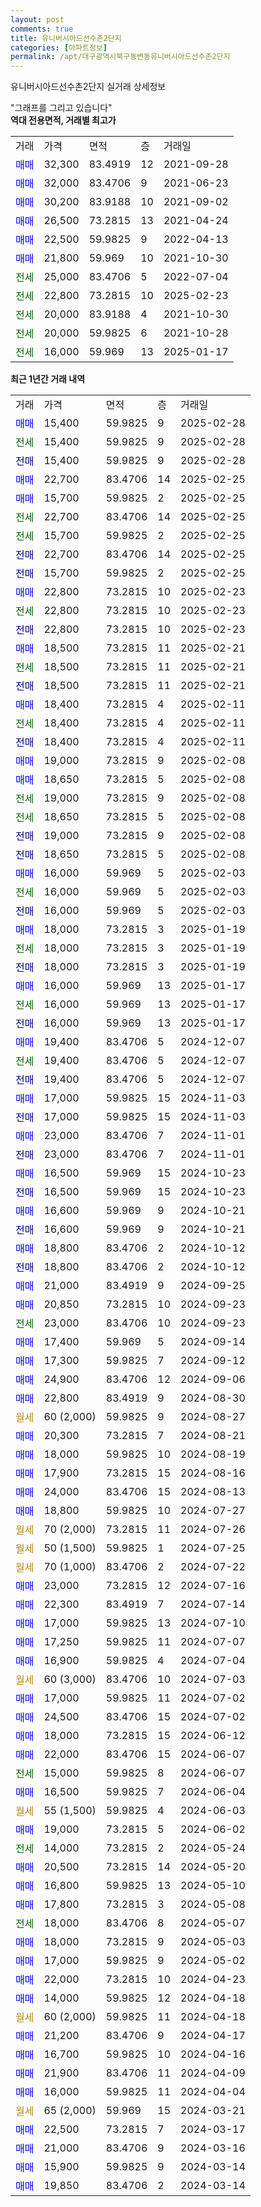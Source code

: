 ```yaml
---
layout: post
comments: true
title: 유니버시아드선수촌2단지
categories: [아파트정보]
permalink: /apt/대구광역시북구동변동유니버시아드선수촌2단지
---
```


유니버시아드선수촌2단지 실거래 상세정보

<script type="text/javascript">
  google.charts.load('current', {'packages':['line', 'corechart']});
  google.charts.setOnLoadCallback(drawChart);

  function drawChart() {
    var data = new google.visualization.DataTable();
    data.addColumn('date', '거래일');
    data.addColumn('number', "매매");
    data.addColumn('number', "전세");
    data.addColumn('number', "전매");

    data.addRows([[new Date(Date.parse("2025-02-28")), 15400, null, null], [new Date(Date.parse("2025-02-28")), null, 15400, null], [new Date(Date.parse("2025-02-28")), null, null, 15400], [new Date(Date.parse("2025-02-25")), 22700, null, null], [new Date(Date.parse("2025-02-25")), 15700, null, null], [new Date(Date.parse("2025-02-25")), null, 22700, null], [new Date(Date.parse("2025-02-25")), null, 15700, null], [new Date(Date.parse("2025-02-25")), null, null, 22700], [new Date(Date.parse("2025-02-25")), null, null, 15700], [new Date(Date.parse("2025-02-23")), 22800, null, null], [new Date(Date.parse("2025-02-23")), null, 22800, null], [new Date(Date.parse("2025-02-23")), null, null, 22800], [new Date(Date.parse("2025-02-21")), 18500, null, null], [new Date(Date.parse("2025-02-21")), null, 18500, null], [new Date(Date.parse("2025-02-21")), null, null, 18500], [new Date(Date.parse("2025-02-11")), 18400, null, null], [new Date(Date.parse("2025-02-11")), null, 18400, null], [new Date(Date.parse("2025-02-11")), null, null, 18400], [new Date(Date.parse("2025-02-08")), 19000, null, null], [new Date(Date.parse("2025-02-08")), 18650, null, null], [new Date(Date.parse("2025-02-08")), null, 19000, null], [new Date(Date.parse("2025-02-08")), null, 18650, null], [new Date(Date.parse("2025-02-08")), null, null, 19000], [new Date(Date.parse("2025-02-08")), null, null, 18650], [new Date(Date.parse("2025-02-03")), 16000, null, null], [new Date(Date.parse("2025-02-03")), null, 16000, null], [new Date(Date.parse("2025-02-03")), null, null, 16000], [new Date(Date.parse("2025-01-19")), 18000, null, null], [new Date(Date.parse("2025-01-19")), null, 18000, null], [new Date(Date.parse("2025-01-19")), null, null, 18000], [new Date(Date.parse("2025-01-17")), 16000, null, null], [new Date(Date.parse("2025-01-17")), null, 16000, null], [new Date(Date.parse("2025-01-17")), null, null, 16000], [new Date(Date.parse("2024-12-07")), 19400, null, null], [new Date(Date.parse("2024-12-07")), null, 19400, null], [new Date(Date.parse("2024-12-07")), null, null, 19400], [new Date(Date.parse("2024-11-03")), 17000, null, null], [new Date(Date.parse("2024-11-03")), null, null, 17000], [new Date(Date.parse("2024-11-01")), 23000, null, null], [new Date(Date.parse("2024-11-01")), null, null, 23000], [new Date(Date.parse("2024-10-23")), 16500, null, null], [new Date(Date.parse("2024-10-23")), null, null, 16500], [new Date(Date.parse("2024-10-21")), 16600, null, null], [new Date(Date.parse("2024-10-21")), null, null, 16600], [new Date(Date.parse("2024-10-12")), 18800, null, null], [new Date(Date.parse("2024-10-12")), null, null, 18800], [new Date(Date.parse("2024-09-25")), 21000, null, null], [new Date(Date.parse("2024-09-23")), 20850, null, null], [new Date(Date.parse("2024-09-23")), null, 23000, null], [new Date(Date.parse("2024-09-14")), 17400, null, null], [new Date(Date.parse("2024-09-12")), 17300, null, null], [new Date(Date.parse("2024-09-06")), 24900, null, null], [new Date(Date.parse("2024-08-30")), 22800, null, null], [new Date(Date.parse("2024-08-27")), null, null, null], [new Date(Date.parse("2024-08-21")), 20300, null, null], [new Date(Date.parse("2024-08-19")), 18000, null, null], [new Date(Date.parse("2024-08-16")), 17900, null, null], [new Date(Date.parse("2024-08-13")), 24000, null, null], [new Date(Date.parse("2024-07-27")), 18800, null, null], [new Date(Date.parse("2024-07-26")), null, null, null], [new Date(Date.parse("2024-07-25")), null, null, null], [new Date(Date.parse("2024-07-22")), null, null, null], [new Date(Date.parse("2024-07-16")), 23000, null, null], [new Date(Date.parse("2024-07-14")), 22300, null, null], [new Date(Date.parse("2024-07-10")), 17000, null, null], [new Date(Date.parse("2024-07-07")), 17250, null, null], [new Date(Date.parse("2024-07-04")), 16900, null, null], [new Date(Date.parse("2024-07-03")), null, null, null], [new Date(Date.parse("2024-07-02")), 17000, null, null], [new Date(Date.parse("2024-07-02")), 24500, null, null], [new Date(Date.parse("2024-06-12")), 18000, null, null], [new Date(Date.parse("2024-06-07")), 22000, null, null], [new Date(Date.parse("2024-06-07")), null, 15000, null], [new Date(Date.parse("2024-06-04")), 16500, null, null], [new Date(Date.parse("2024-06-03")), null, null, null], [new Date(Date.parse("2024-06-02")), 19000, null, null], [new Date(Date.parse("2024-05-24")), null, 14000, null], [new Date(Date.parse("2024-05-20")), 20500, null, null], [new Date(Date.parse("2024-05-10")), 16800, null, null], [new Date(Date.parse("2024-05-08")), 17800, null, null], [new Date(Date.parse("2024-05-07")), null, 18000, null], [new Date(Date.parse("2024-05-03")), 18000, null, null], [new Date(Date.parse("2024-05-02")), 17000, null, null], [new Date(Date.parse("2024-04-23")), 22000, null, null], [new Date(Date.parse("2024-04-18")), 14000, null, null], [new Date(Date.parse("2024-04-18")), null, null, null], [new Date(Date.parse("2024-04-17")), 21200, null, null], [new Date(Date.parse("2024-04-16")), 16700, null, null], [new Date(Date.parse("2024-04-09")), 21900, null, null], [new Date(Date.parse("2024-04-04")), 16000, null, null], [new Date(Date.parse("2024-03-21")), null, null, null], [new Date(Date.parse("2024-03-17")), 22500, null, null], [new Date(Date.parse("2024-03-16")), 21000, null, null], [new Date(Date.parse("2024-03-14")), 15900, null, null], [new Date(Date.parse("2024-03-14")), 19850, null, null]]);

    var options = {
      hAxis: {
        format: 'yyyy/MM/dd'
      },    
      lineWidth: 0,
      pointsVisible: true,    
      title: '최근 1년간 유형별 실거래가 분포',
      legend: { position: 'bottom' }
    };

    var formatter = new google.visualization.NumberFormat({pattern:'###,###'} );
    formatter.format(data, 1);
    formatter.format(data, 2);
    
    setTimeout(function() {
        var chart = new google.visualization.LineChart(document.getElementById('columnchart_material'));
        chart.draw(data, (options));
        document.getElementById('loading').style.display = 'none';
    }, 200);
  }
</script>


<div id="loading" style="z-index:20; display: block; margin-left: 0px">"그래프를 그리고 있습니다"</div>
<div id="columnchart_material" style="width: 95%; margin-left: 0px; display: block"></div>
<!-- contents start -->
<b>역대 전용면적, 거래별 최고가</b>
<table class="sortable">
    <tr>
      <td>거래</td>
      <td>가격</td>
      <td>면적</td>
      <td>층</td>
      <td>거래일</td>
    </tr>
        <tr>
          <td><a style="color: blue">매매</a></td>
          <td>32,300</td>
          <td>83.4919</td>
          <td>12</td>
          <td>2021-09-28</td>
        </tr>            <tr>
          <td><a style="color: blue">매매</a></td>
          <td>32,000</td>
          <td>83.4706</td>
          <td>9</td>
          <td>2021-06-23</td>
        </tr>            <tr>
          <td><a style="color: blue">매매</a></td>
          <td>30,200</td>
          <td>83.9188</td>
          <td>10</td>
          <td>2021-09-02</td>
        </tr>            <tr>
          <td><a style="color: blue">매매</a></td>
          <td>26,500</td>
          <td>73.2815</td>
          <td>13</td>
          <td>2021-04-24</td>
        </tr>            <tr>
          <td><a style="color: blue">매매</a></td>
          <td>22,500</td>
          <td>59.9825</td>
          <td>9</td>
          <td>2022-04-13</td>
        </tr>            <tr>
          <td><a style="color: blue">매매</a></td>
          <td>21,800</td>
          <td>59.969</td>
          <td>10</td>
          <td>2021-10-30</td>
        </tr>        
        <tr>
              <td><a style="color: darkgreen">전세</a></td>
              <td>25,000</td>
              <td>83.4706</td>
              <td>5</td>
              <td>2022-07-04</td>
            </tr>            <tr>
              <td><a style="color: darkgreen">전세</a></td>
              <td>22,800</td>
              <td>73.2815</td>
              <td>10</td>
              <td>2025-02-23</td>
            </tr>            <tr>
              <td><a style="color: darkgreen">전세</a></td>
              <td>20,000</td>
              <td>83.9188</td>
              <td>4</td>
              <td>2021-10-30</td>
            </tr>            <tr>
              <td><a style="color: darkgreen">전세</a></td>
              <td>20,000</td>
              <td>59.9825</td>
              <td>6</td>
              <td>2021-10-28</td>
            </tr>            <tr>
              <td><a style="color: darkgreen">전세</a></td>
              <td>16,000</td>
              <td>59.969</td>
              <td>13</td>
              <td>2025-01-17</td>
            </tr>        
    
</table>

<b>최근 1년간 거래 내역</b>

<table class="sortable">
    <tr>
      <td>거래</td>
      <td>가격</td>
      <td>면적</td>
      <td>층</td>
      <td>거래일</td>
    </tr>
    <tr>
      <td><a style="color: blue">매매</a></td>
      <td>15,400</td>
      <td>59.9825</td>
      <td>9</td>
      <td>2025-02-28</td>
    </tr>          <tr>
      <td><a style="color: darkgreen">전세</a></td>
      <td>15,400</td>
      <td>59.9825</td>
      <td>9</td>
      <td>2025-02-28</td>
    </tr>          <tr>
      <td><a style="color: darkblue">전매</a></td>
      <td>15,400</td>
      <td>59.9825</td>
      <td>9</td>
      <td>2025-02-28</td>
    </tr>          <tr>
      <td><a style="color: blue">매매</a></td>
      <td>22,700</td>
      <td>83.4706</td>
      <td>14</td>
      <td>2025-02-25</td>
    </tr>          <tr>
      <td><a style="color: blue">매매</a></td>
      <td>15,700</td>
      <td>59.9825</td>
      <td>2</td>
      <td>2025-02-25</td>
    </tr>          <tr>
      <td><a style="color: darkgreen">전세</a></td>
      <td>22,700</td>
      <td>83.4706</td>
      <td>14</td>
      <td>2025-02-25</td>
    </tr>          <tr>
      <td><a style="color: darkgreen">전세</a></td>
      <td>15,700</td>
      <td>59.9825</td>
      <td>2</td>
      <td>2025-02-25</td>
    </tr>          <tr>
      <td><a style="color: darkblue">전매</a></td>
      <td>22,700</td>
      <td>83.4706</td>
      <td>14</td>
      <td>2025-02-25</td>
    </tr>          <tr>
      <td><a style="color: darkblue">전매</a></td>
      <td>15,700</td>
      <td>59.9825</td>
      <td>2</td>
      <td>2025-02-25</td>
    </tr>          <tr>
      <td><a style="color: blue">매매</a></td>
      <td>22,800</td>
      <td>73.2815</td>
      <td>10</td>
      <td>2025-02-23</td>
    </tr>          <tr>
      <td><a style="color: darkgreen">전세</a></td>
      <td>22,800</td>
      <td>73.2815</td>
      <td>10</td>
      <td>2025-02-23</td>
    </tr>          <tr>
      <td><a style="color: darkblue">전매</a></td>
      <td>22,800</td>
      <td>73.2815</td>
      <td>10</td>
      <td>2025-02-23</td>
    </tr>          <tr>
      <td><a style="color: blue">매매</a></td>
      <td>18,500</td>
      <td>73.2815</td>
      <td>11</td>
      <td>2025-02-21</td>
    </tr>          <tr>
      <td><a style="color: darkgreen">전세</a></td>
      <td>18,500</td>
      <td>73.2815</td>
      <td>11</td>
      <td>2025-02-21</td>
    </tr>          <tr>
      <td><a style="color: darkblue">전매</a></td>
      <td>18,500</td>
      <td>73.2815</td>
      <td>11</td>
      <td>2025-02-21</td>
    </tr>          <tr>
      <td><a style="color: blue">매매</a></td>
      <td>18,400</td>
      <td>73.2815</td>
      <td>4</td>
      <td>2025-02-11</td>
    </tr>          <tr>
      <td><a style="color: darkgreen">전세</a></td>
      <td>18,400</td>
      <td>73.2815</td>
      <td>4</td>
      <td>2025-02-11</td>
    </tr>          <tr>
      <td><a style="color: darkblue">전매</a></td>
      <td>18,400</td>
      <td>73.2815</td>
      <td>4</td>
      <td>2025-02-11</td>
    </tr>          <tr>
      <td><a style="color: blue">매매</a></td>
      <td>19,000</td>
      <td>73.2815</td>
      <td>9</td>
      <td>2025-02-08</td>
    </tr>          <tr>
      <td><a style="color: blue">매매</a></td>
      <td>18,650</td>
      <td>73.2815</td>
      <td>5</td>
      <td>2025-02-08</td>
    </tr>          <tr>
      <td><a style="color: darkgreen">전세</a></td>
      <td>19,000</td>
      <td>73.2815</td>
      <td>9</td>
      <td>2025-02-08</td>
    </tr>          <tr>
      <td><a style="color: darkgreen">전세</a></td>
      <td>18,650</td>
      <td>73.2815</td>
      <td>5</td>
      <td>2025-02-08</td>
    </tr>          <tr>
      <td><a style="color: darkblue">전매</a></td>
      <td>19,000</td>
      <td>73.2815</td>
      <td>9</td>
      <td>2025-02-08</td>
    </tr>          <tr>
      <td><a style="color: darkblue">전매</a></td>
      <td>18,650</td>
      <td>73.2815</td>
      <td>5</td>
      <td>2025-02-08</td>
    </tr>          <tr>
      <td><a style="color: blue">매매</a></td>
      <td>16,000</td>
      <td>59.969</td>
      <td>5</td>
      <td>2025-02-03</td>
    </tr>          <tr>
      <td><a style="color: darkgreen">전세</a></td>
      <td>16,000</td>
      <td>59.969</td>
      <td>5</td>
      <td>2025-02-03</td>
    </tr>          <tr>
      <td><a style="color: darkblue">전매</a></td>
      <td>16,000</td>
      <td>59.969</td>
      <td>5</td>
      <td>2025-02-03</td>
    </tr>          <tr>
      <td><a style="color: blue">매매</a></td>
      <td>18,000</td>
      <td>73.2815</td>
      <td>3</td>
      <td>2025-01-19</td>
    </tr>          <tr>
      <td><a style="color: darkgreen">전세</a></td>
      <td>18,000</td>
      <td>73.2815</td>
      <td>3</td>
      <td>2025-01-19</td>
    </tr>          <tr>
      <td><a style="color: darkblue">전매</a></td>
      <td>18,000</td>
      <td>73.2815</td>
      <td>3</td>
      <td>2025-01-19</td>
    </tr>          <tr>
      <td><a style="color: blue">매매</a></td>
      <td>16,000</td>
      <td>59.969</td>
      <td>13</td>
      <td>2025-01-17</td>
    </tr>          <tr>
      <td><a style="color: darkgreen">전세</a></td>
      <td>16,000</td>
      <td>59.969</td>
      <td>13</td>
      <td>2025-01-17</td>
    </tr>          <tr>
      <td><a style="color: darkblue">전매</a></td>
      <td>16,000</td>
      <td>59.969</td>
      <td>13</td>
      <td>2025-01-17</td>
    </tr>          <tr>
      <td><a style="color: blue">매매</a></td>
      <td>19,400</td>
      <td>83.4706</td>
      <td>5</td>
      <td>2024-12-07</td>
    </tr>          <tr>
      <td><a style="color: darkgreen">전세</a></td>
      <td>19,400</td>
      <td>83.4706</td>
      <td>5</td>
      <td>2024-12-07</td>
    </tr>          <tr>
      <td><a style="color: darkblue">전매</a></td>
      <td>19,400</td>
      <td>83.4706</td>
      <td>5</td>
      <td>2024-12-07</td>
    </tr>          <tr>
      <td><a style="color: blue">매매</a></td>
      <td>17,000</td>
      <td>59.9825</td>
      <td>15</td>
      <td>2024-11-03</td>
    </tr>          <tr>
      <td><a style="color: darkblue">전매</a></td>
      <td>17,000</td>
      <td>59.9825</td>
      <td>15</td>
      <td>2024-11-03</td>
    </tr>          <tr>
      <td><a style="color: blue">매매</a></td>
      <td>23,000</td>
      <td>83.4706</td>
      <td>7</td>
      <td>2024-11-01</td>
    </tr>          <tr>
      <td><a style="color: darkblue">전매</a></td>
      <td>23,000</td>
      <td>83.4706</td>
      <td>7</td>
      <td>2024-11-01</td>
    </tr>          <tr>
      <td><a style="color: blue">매매</a></td>
      <td>16,500</td>
      <td>59.969</td>
      <td>15</td>
      <td>2024-10-23</td>
    </tr>          <tr>
      <td><a style="color: darkblue">전매</a></td>
      <td>16,500</td>
      <td>59.969</td>
      <td>15</td>
      <td>2024-10-23</td>
    </tr>          <tr>
      <td><a style="color: blue">매매</a></td>
      <td>16,600</td>
      <td>59.969</td>
      <td>9</td>
      <td>2024-10-21</td>
    </tr>          <tr>
      <td><a style="color: darkblue">전매</a></td>
      <td>16,600</td>
      <td>59.969</td>
      <td>9</td>
      <td>2024-10-21</td>
    </tr>          <tr>
      <td><a style="color: blue">매매</a></td>
      <td>18,800</td>
      <td>83.4706</td>
      <td>2</td>
      <td>2024-10-12</td>
    </tr>          <tr>
      <td><a style="color: darkblue">전매</a></td>
      <td>18,800</td>
      <td>83.4706</td>
      <td>2</td>
      <td>2024-10-12</td>
    </tr>          <tr>
      <td><a style="color: blue">매매</a></td>
      <td>21,000</td>
      <td>83.4919</td>
      <td>9</td>
      <td>2024-09-25</td>
    </tr>          <tr>
      <td><a style="color: blue">매매</a></td>
      <td>20,850</td>
      <td>73.2815</td>
      <td>10</td>
      <td>2024-09-23</td>
    </tr>          <tr>
      <td><a style="color: darkgreen">전세</a></td>
      <td>23,000</td>
      <td>83.4706</td>
      <td>10</td>
      <td>2024-09-23</td>
    </tr>          <tr>
      <td><a style="color: blue">매매</a></td>
      <td>17,400</td>
      <td>59.969</td>
      <td>5</td>
      <td>2024-09-14</td>
    </tr>          <tr>
      <td><a style="color: blue">매매</a></td>
      <td>17,300</td>
      <td>59.9825</td>
      <td>7</td>
      <td>2024-09-12</td>
    </tr>          <tr>
      <td><a style="color: blue">매매</a></td>
      <td>24,900</td>
      <td>83.4706</td>
      <td>12</td>
      <td>2024-09-06</td>
    </tr>          <tr>
      <td><a style="color: blue">매매</a></td>
      <td>22,800</td>
      <td>83.4919</td>
      <td>9</td>
      <td>2024-08-30</td>
    </tr>          <tr>
      <td><a style="color: darkgoldenrod">월세</a></td>
      <td>60 (2,000)</td>
      <td>59.9825</td>
      <td>9</td>
      <td>2024-08-27</td>
    </tr>          <tr>
      <td><a style="color: blue">매매</a></td>
      <td>20,300</td>
      <td>73.2815</td>
      <td>7</td>
      <td>2024-08-21</td>
    </tr>          <tr>
      <td><a style="color: blue">매매</a></td>
      <td>18,000</td>
      <td>59.9825</td>
      <td>10</td>
      <td>2024-08-19</td>
    </tr>          <tr>
      <td><a style="color: blue">매매</a></td>
      <td>17,900</td>
      <td>73.2815</td>
      <td>15</td>
      <td>2024-08-16</td>
    </tr>          <tr>
      <td><a style="color: blue">매매</a></td>
      <td>24,000</td>
      <td>83.4706</td>
      <td>15</td>
      <td>2024-08-13</td>
    </tr>          <tr>
      <td><a style="color: blue">매매</a></td>
      <td>18,800</td>
      <td>59.9825</td>
      <td>10</td>
      <td>2024-07-27</td>
    </tr>          <tr>
      <td><a style="color: darkgoldenrod">월세</a></td>
      <td>70 (2,000)</td>
      <td>73.2815</td>
      <td>11</td>
      <td>2024-07-26</td>
    </tr>          <tr>
      <td><a style="color: darkgoldenrod">월세</a></td>
      <td>50 (1,500)</td>
      <td>59.9825</td>
      <td>1</td>
      <td>2024-07-25</td>
    </tr>          <tr>
      <td><a style="color: darkgoldenrod">월세</a></td>
      <td>70 (1,000)</td>
      <td>83.4706</td>
      <td>2</td>
      <td>2024-07-22</td>
    </tr>          <tr>
      <td><a style="color: blue">매매</a></td>
      <td>23,000</td>
      <td>73.2815</td>
      <td>12</td>
      <td>2024-07-16</td>
    </tr>          <tr>
      <td><a style="color: blue">매매</a></td>
      <td>22,300</td>
      <td>83.4919</td>
      <td>7</td>
      <td>2024-07-14</td>
    </tr>          <tr>
      <td><a style="color: blue">매매</a></td>
      <td>17,000</td>
      <td>59.9825</td>
      <td>13</td>
      <td>2024-07-10</td>
    </tr>          <tr>
      <td><a style="color: blue">매매</a></td>
      <td>17,250</td>
      <td>59.9825</td>
      <td>11</td>
      <td>2024-07-07</td>
    </tr>          <tr>
      <td><a style="color: blue">매매</a></td>
      <td>16,900</td>
      <td>59.9825</td>
      <td>4</td>
      <td>2024-07-04</td>
    </tr>          <tr>
      <td><a style="color: darkgoldenrod">월세</a></td>
      <td>60 (3,000)</td>
      <td>83.4706</td>
      <td>10</td>
      <td>2024-07-03</td>
    </tr>          <tr>
      <td><a style="color: blue">매매</a></td>
      <td>17,000</td>
      <td>59.9825</td>
      <td>11</td>
      <td>2024-07-02</td>
    </tr>          <tr>
      <td><a style="color: blue">매매</a></td>
      <td>24,500</td>
      <td>83.4706</td>
      <td>15</td>
      <td>2024-07-02</td>
    </tr>          <tr>
      <td><a style="color: blue">매매</a></td>
      <td>18,000</td>
      <td>73.2815</td>
      <td>15</td>
      <td>2024-06-12</td>
    </tr>          <tr>
      <td><a style="color: blue">매매</a></td>
      <td>22,000</td>
      <td>83.4706</td>
      <td>15</td>
      <td>2024-06-07</td>
    </tr>          <tr>
      <td><a style="color: darkgreen">전세</a></td>
      <td>15,000</td>
      <td>59.9825</td>
      <td>8</td>
      <td>2024-06-07</td>
    </tr>          <tr>
      <td><a style="color: blue">매매</a></td>
      <td>16,500</td>
      <td>59.9825</td>
      <td>7</td>
      <td>2024-06-04</td>
    </tr>          <tr>
      <td><a style="color: darkgoldenrod">월세</a></td>
      <td>55 (1,500)</td>
      <td>59.9825</td>
      <td>4</td>
      <td>2024-06-03</td>
    </tr>          <tr>
      <td><a style="color: blue">매매</a></td>
      <td>19,000</td>
      <td>73.2815</td>
      <td>5</td>
      <td>2024-06-02</td>
    </tr>          <tr>
      <td><a style="color: darkgreen">전세</a></td>
      <td>14,000</td>
      <td>73.2815</td>
      <td>2</td>
      <td>2024-05-24</td>
    </tr>          <tr>
      <td><a style="color: blue">매매</a></td>
      <td>20,500</td>
      <td>73.2815</td>
      <td>14</td>
      <td>2024-05-20</td>
    </tr>          <tr>
      <td><a style="color: blue">매매</a></td>
      <td>16,800</td>
      <td>59.9825</td>
      <td>13</td>
      <td>2024-05-10</td>
    </tr>          <tr>
      <td><a style="color: blue">매매</a></td>
      <td>17,800</td>
      <td>73.2815</td>
      <td>3</td>
      <td>2024-05-08</td>
    </tr>          <tr>
      <td><a style="color: darkgreen">전세</a></td>
      <td>18,000</td>
      <td>83.4706</td>
      <td>8</td>
      <td>2024-05-07</td>
    </tr>          <tr>
      <td><a style="color: blue">매매</a></td>
      <td>18,000</td>
      <td>73.2815</td>
      <td>9</td>
      <td>2024-05-03</td>
    </tr>          <tr>
      <td><a style="color: blue">매매</a></td>
      <td>17,000</td>
      <td>59.9825</td>
      <td>9</td>
      <td>2024-05-02</td>
    </tr>          <tr>
      <td><a style="color: blue">매매</a></td>
      <td>22,000</td>
      <td>73.2815</td>
      <td>10</td>
      <td>2024-04-23</td>
    </tr>          <tr>
      <td><a style="color: blue">매매</a></td>
      <td>14,000</td>
      <td>59.9825</td>
      <td>12</td>
      <td>2024-04-18</td>
    </tr>          <tr>
      <td><a style="color: darkgoldenrod">월세</a></td>
      <td>60 (2,000)</td>
      <td>59.9825</td>
      <td>11</td>
      <td>2024-04-18</td>
    </tr>          <tr>
      <td><a style="color: blue">매매</a></td>
      <td>21,200</td>
      <td>83.4706</td>
      <td>9</td>
      <td>2024-04-17</td>
    </tr>          <tr>
      <td><a style="color: blue">매매</a></td>
      <td>16,700</td>
      <td>59.9825</td>
      <td>10</td>
      <td>2024-04-16</td>
    </tr>          <tr>
      <td><a style="color: blue">매매</a></td>
      <td>21,900</td>
      <td>83.4706</td>
      <td>11</td>
      <td>2024-04-09</td>
    </tr>          <tr>
      <td><a style="color: blue">매매</a></td>
      <td>16,000</td>
      <td>59.9825</td>
      <td>11</td>
      <td>2024-04-04</td>
    </tr>          <tr>
      <td><a style="color: darkgoldenrod">월세</a></td>
      <td>65 (2,000)</td>
      <td>59.969</td>
      <td>15</td>
      <td>2024-03-21</td>
    </tr>          <tr>
      <td><a style="color: blue">매매</a></td>
      <td>22,500</td>
      <td>73.2815</td>
      <td>7</td>
      <td>2024-03-17</td>
    </tr>          <tr>
      <td><a style="color: blue">매매</a></td>
      <td>21,000</td>
      <td>83.4706</td>
      <td>9</td>
      <td>2024-03-16</td>
    </tr>          <tr>
      <td><a style="color: blue">매매</a></td>
      <td>15,900</td>
      <td>59.9825</td>
      <td>9</td>
      <td>2024-03-14</td>
    </tr>          <tr>
      <td><a style="color: blue">매매</a></td>
      <td>19,850</td>
      <td>83.4706</td>
      <td>2</td>
      <td>2024-03-14</td>
    </tr>      </table>
<!-- contents end -->    

